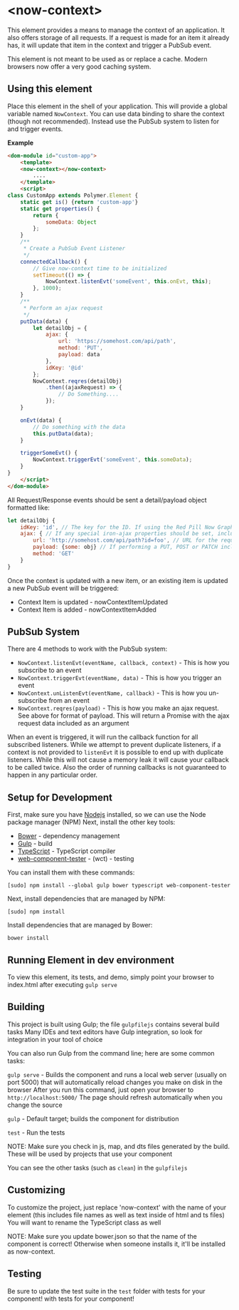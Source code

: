 # <now-context\>

This element provides a means to manage the context of an application. It also offers storage of all
requests. If a request is made for an item it already has, it will update that item in the context and
trigger a PubSub event.

This element is not meant to be used as or replace a cache. Modern browsers now offer a very good caching system.

## Using this element

Place this element in the shell of your application. This will provide a global variable named `NowContext`. You can use data binding to share the context (though not recommended). Instead use the PubSub system to listen for and trigger events.

**Example**
```html
<dom-module id="custom-app">
	<template>
	<now-context></now-context>
		....
	</template>
	<script>
class CustomApp extends Polymer.Element {
	static get is() {return 'custom-app'}
	static get properties() {
		return {
			someData: Object
		};
	}
	/**
	 * Create a PubSub Event Listener
	 */
	connectedCallback() {
		// Give now-context time to be initialized
		setTimeout(() => {
			NowContext.listenEvt('someEvent', this.onEvt, this);
		}, 1000);
	}
	/**
	 * Perform an ajax request
	 */
	putData(data) {
		let detailObj = {
			ajax: {
				url: 'https://somehost.com/api/path',
				method: 'PUT',
				payload: data
			},
			idKey: '@id'
		};
		NowContext.reqres(detailObj)
			.then((ajaxRequest) => {
				// Do Something....
			});
	}

	onEvt(data) {
		// Do something with the data
		this.putData(data);
	}

	triggerSomeEvt() {
		NowContext.triggerEvt('someEvent', this.someData);
	}
}
	</script>
</dom-module>
```

All Request/Response events should be sent a detail/payload object formatted like:

```js
let detailObj {
	idKey: 'id', // The key for the ID. If using the Red Pill Now Graph API, it would be '@id'
	ajax: { // If any special iron-ajax properties should be set, include them here
		url: 'http://somehost.com/api/path?id=foo', // URL for the request
		payload: {some: obj} // If performing a PUT, POST or PATCH include the payload
		method: 'GET'
	}
}
```

Once the context is updated with a new item, or an existing item is updated a new PubSub event will be triggered:
* Context Item is updated - nowContextItemUpdated
* Context Item is added - nowContextItemAdded

## PubSub System

There are 4 methods to work with the PubSub system:

* `NowContext.listenEvt(eventName, callback, context)` - This is how you subscribe to an event
* `NowContext.triggerEvt(eventName, data)` - This is how you trigger an event
* `NowContext.unListenEvt(eventName, callback)` - This is how you un-subscribe from an event
* `NowContext.reqres(payload)` - This is how you make an ajax request. See above for format of payload. This will return a Promise with the ajax request data included as an argument

When an event is triggered, it will run the callback function for all subscribed listeners. While we attempt to prevent duplicate listeners, if a context is not provided to `listenEvt` it is possible to end up with duplicate listeners. While this will not cause a memory leak it will cause your callback to be called twice. Also the order of running callbacks is not guaranteed to happen in any particular order.

## Setup for Development

First, make sure you have [Nodejs](https://nodejs.org/) installed, so we can use the Node package manager (NPM)
Next, install the other key tools:

* [Bower](http://bower.io/) - dependency management
* [Gulp](http://gulpjs.com/) - build
* [TypeScript](http://www.typescriptlang.org/) - TypeScript compiler
* [web-component-tester](https://github.com/Polymer/web-component-tester) - (wct) - testing

You can install them with these commands:

`[sudo] npm install --global gulp bower typescript web-component-tester`

Next, install dependencies that are managed by NPM:

`[sudo] npm install`

Install dependencies that are managed by Bower:

`bower install`

## Running Element in dev environment

To view this element, its tests, and demo, simply point your browser to index.html after executing `gulp serve`

## Building

This project is built using Gulp; the file `gulpfilejs` contains several build tasks
Many IDEs and text editors have Gulp integration, so look for integration in your tool of choice

You can also run Gulp from the command line; here are some common tasks:

`gulp serve` - Builds the component and runs a local web server (usually on port 5000) that will automatically reload changes you make on disk in the browser
After you run this command, just open your browser to `http://localhost:5000/` The page should refresh automatically when you change the source

`gulp` - Default target; builds the component for distribution

`test` - Run the tests

NOTE: Make sure you check in js, map, and dts files generated by the build. These will be used by projects that use your component

You can see the other tasks (such as `clean`) in the `gulpfilejs`

## Customizing

To customize the project, just replace 'now-context' with the name of your element (this includes file names as well as text inside of html and ts files)
You will want to rename the TypeScript class as well

NOTE: Make sure you update bower.json so that the name of the component is correct! Otherwise when someone installs it, it'll be installed as now-context.

## Testing

Be sure to update the test suite in the `test` folder with tests for your component!
with tests for your component!
